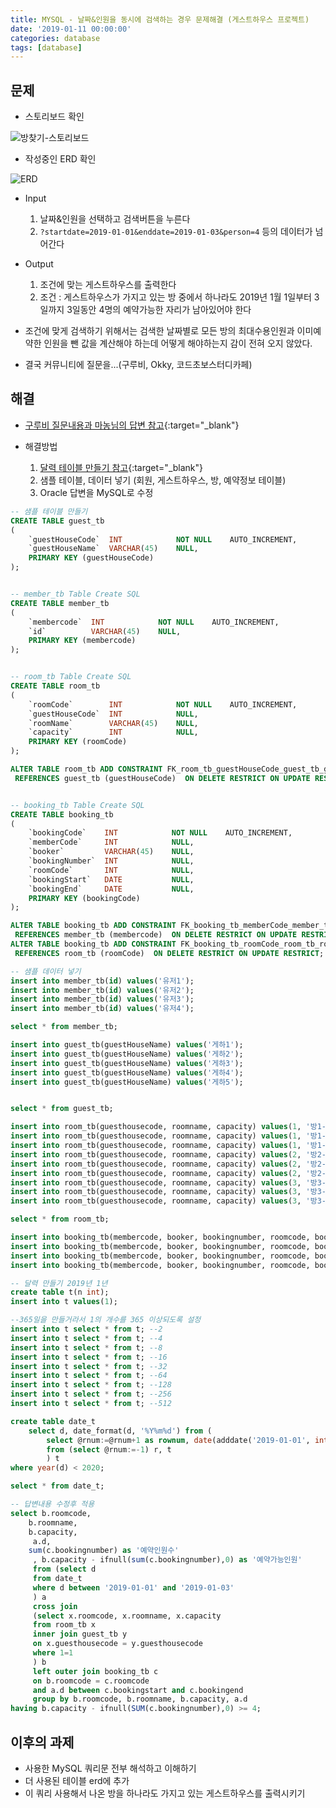 ```yaml
---
title: MYSQL - 날짜&인원을 동시에 검색하는 경우 문제해결 (게스트하우스 프로젝트)
date: '2019-01-11 00:00:00'
categories: database
tags: [database]
---
```


## 문제

* 스토리보드 확인

![방찾기-스토리보드]({{site.url}}/assets/post-img/sql/storyboard.jpg)

* 작성중인 ERD 확인

![ERD]({{site.url}}/assets/post-img/sql/erd.png)

* Input
    1. 날짜&인원을 선택하고 검색버튼을 누른다
    2. `?startdate=2019-01-01&enddate=2019-01-03&person=4` 등의 데이터가 넘어간다
* Output
    1. 조건에 맞는 게스트하우스를 출력한다
    2. 조건 : 게스트하우스가 가지고 있는 방 중에서 하나라도 2019년 1월 1일부터 3일까지 3일동안 4명의 예약가능한 자리가 남아있어야 한다

* 조건에 맞게 검색하기 위해서는 검색한 날짜별로 모든 방의 최대수용인원과 이미예약한 인원을 뺀 값을 계산해야 하는데 어떻게 해야하는지 감이 전혀 오지 않았다.
* 결국 커뮤니티에 질문을...(구루비, Okky, 코드초보스터디카페)

## 해결

* [구루비 질문내용과 마농님의 답변 참고](http://www.gurubee.net/article/80746){:target="_blank"}

* 해결방법
    1. [달력 테이블 만들기 참고](http://nekomimi.tistory.com/722){:target="_blank"}
    2. 샘플 테이블, 데이터 넣기 (회원, 게스트하우스, 방, 예약정보 테이블)
    3. Oracle 답변을 MySQL로 수정

```sql
-- 샘플 테이블 만들기
CREATE TABLE guest_tb
(
    `guestHouseCode`  INT            NOT NULL    AUTO_INCREMENT,
    `guestHouseName`  VARCHAR(45)    NULL,
    PRIMARY KEY (guestHouseCode)
);


-- member_tb Table Create SQL
CREATE TABLE member_tb
(
    `membercode`  INT            NOT NULL    AUTO_INCREMENT,
    `id`          VARCHAR(45)    NULL,
    PRIMARY KEY (membercode)
);


-- room_tb Table Create SQL
CREATE TABLE room_tb
(
    `roomCode`        INT            NOT NULL    AUTO_INCREMENT,
    `guestHouseCode`  INT            NULL,
    `roomName`        VARCHAR(45)    NULL,
    `capacity`        INT            NULL,
    PRIMARY KEY (roomCode)
);

ALTER TABLE room_tb ADD CONSTRAINT FK_room_tb_guestHouseCode_guest_tb_guestHouseCode FOREIGN KEY (guestHouseCode)
 REFERENCES guest_tb (guestHouseCode)  ON DELETE RESTRICT ON UPDATE RESTRICT;


-- booking_tb Table Create SQL
CREATE TABLE booking_tb
(
    `bookingCode`    INT            NOT NULL    AUTO_INCREMENT,
    `memberCode`     INT            NULL,
    `booker`         VARCHAR(45)    NULL,
    `bookingNumber`  INT            NULL,
    `roomCode`       INT            NULL,
    `bookingStart`   DATE           NULL,
    `bookingEnd`     DATE           NULL,
    PRIMARY KEY (bookingCode)
);

ALTER TABLE booking_tb ADD CONSTRAINT FK_booking_tb_memberCode_member_tb_membercode FOREIGN KEY (memberCode)
 REFERENCES member_tb (membercode)  ON DELETE RESTRICT ON UPDATE RESTRICT;
ALTER TABLE booking_tb ADD CONSTRAINT FK_booking_tb_roomCode_room_tb_roomCode FOREIGN KEY (roomCode)
 REFERENCES room_tb (roomCode)  ON DELETE RESTRICT ON UPDATE RESTRICT;

-- 샘플 데이터 넣기
insert into member_tb(id) values('유저1');
insert into member_tb(id) values('유저2');
insert into member_tb(id) values('유저3');
insert into member_tb(id) values('유저4');

select * from member_tb;

insert into guest_tb(guestHouseName) values('게하1');
insert into guest_tb(guestHouseName) values('게하2');
insert into guest_tb(guestHouseName) values('게하3');
insert into guest_tb(guestHouseName) values('게하4');
insert into guest_tb(guestHouseName) values('게하5');


select * from guest_tb;

insert into room_tb(guesthousecode, roomname, capacity) values(1, '방1-1', 3);
insert into room_tb(guesthousecode, roomname, capacity) values(1, '방1-2', 4);
insert into room_tb(guesthousecode, roomname, capacity) values(1, '방1-3', 5);
insert into room_tb(guesthousecode, roomname, capacity) values(2, '방2-1', 3);
insert into room_tb(guesthousecode, roomname, capacity) values(2, '방2-2', 4);
insert into room_tb(guesthousecode, roomname, capacity) values(2, '방2-3', 5);
insert into room_tb(guesthousecode, roomname, capacity) values(3, '방3-1', 3);
insert into room_tb(guesthousecode, roomname, capacity) values(3, '방3-2', 4);
insert into room_tb(guesthousecode, roomname, capacity) values(3, '방3-3', 5);

select * from room_tb;

insert into booking_tb(membercode, booker, bookingnumber, roomcode, bookingstart, bookingend) values(1, '예약자1', 3, 1, '2019-01-01', '2019-01-03');
insert into booking_tb(membercode, booker, bookingnumber, roomcode, bookingstart, bookingend) values(2, '예약자2', 4, 2, '2019-01-02', '2019-01-04');
insert into booking_tb(membercode, booker, bookingnumber, roomcode, bookingstart, bookingend) values(3, '예약자3', 5, 3, '2019-01-04', '2019-01-06');
insert into booking_tb(membercode, booker, bookingnumber, roomcode, bookingstart, bookingend) values(3, '예약자4', 3, 4, '2019-01-06', '2019-01-08');
```



```sql
-- 달력 만들기 2019년 1년
create table t(n int);
insert into t values(1);

--365일을 만들거라서 1의 개수를 365 이상되도록 설정
insert into t select * from t; --2
insert into t select * from t; --4
insert into t select * from t; --8
insert into t select * from t; --16
insert into t select * from t; --32
insert into t select * from t; --64
insert into t select * from t; --128
insert into t select * from t; --256
insert into t select * from t; --512

create table date_t
	select d, date_format(d, '%Y%m%d') from (
		select @rnum:=@rnum+1 as rownum, date(adddate('2019-01-01', interval @rnum day)) as d
		from (select @rnum:=-1) r, t
		) t
where year(d) < 2020;

select * from date_t;

-- 답변내용 수정후 적용
select b.roomcode,
    b.roomname,
    b.capacity,
     a.d,
    sum(c.bookingnumber) as '예약인원수'
     , b.capacity - ifnull(sum(c.bookingnumber),0) as '예약가능인원'
     from (select d
     from date_t
     where d between '2019-01-01' and '2019-01-03'
     ) a
     cross join
     (select x.roomcode, x.roomname, x.capacity
     from room_tb x
     inner join guest_tb y
     on x.guesthousecode = y.guesthousecode
     where 1=1
     ) b
     left outer join booking_tb c
     on b.roomcode = c.roomcode
     and a.d between c.bookingstart and c.bookingend
     group by b.roomcode, b.roomname, b.capacity, a.d
having b.capacity - ifnull(SUM(c.bookingnumber),0) >= 4;
```

## 이후의 과제

* 사용한 MySQL 쿼리문 전부 해석하고 이해하기
* 더 사용된 테이블 erd에 추가
* 이 쿼리 사용해서 나온 방을 하나라도 가지고 있는 게스트하우스를 출력시키기
